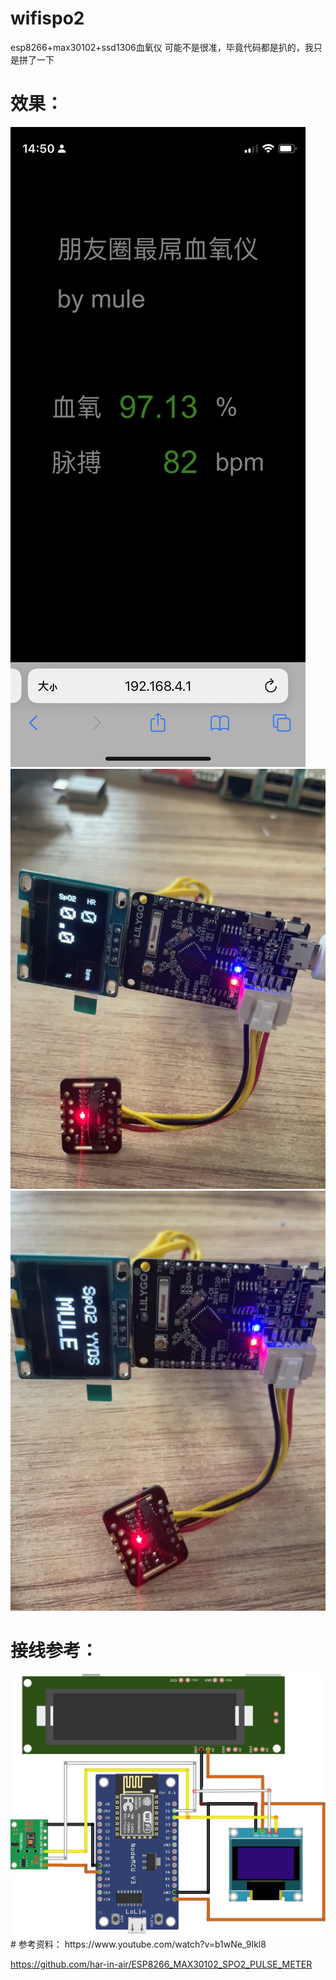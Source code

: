 # wifispo2
esp8266+max30102+ssd1306血氧仪
可能不是很准，毕竟代码都是扒的，我只是拼了一下

# 效果：
<img src="1.jpg">
<img src="2.jpg">
<img src="3.jpg">

# 接线参考：
<img src="接线参考图.jpg">
# 参考资料：
https://www.youtube.com/watch?v=b1wNe_9Ikl8

https://github.com/har-in-air/ESP8266_MAX30102_SPO2_PULSE_METER
